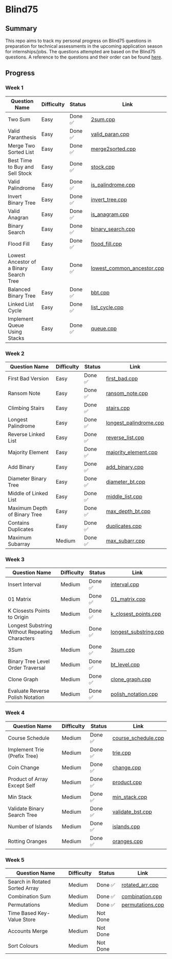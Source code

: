 # Blind75

## Summary

This repo aims to track my personal progress on Blind75 questions in preparation for technical assessments in the upcoming application season for internships/jobs. The questions attempted are based on the Blind75 questions. A reference to the questions and their order can be found [here](https://www.techinterviewhandbook.org/grind75).

## Progress

### Week 1

| Question Name                           | Difficulty | Status  | Link                                                                                                                      |
| --------------------------------------- | ---------- | ------- | ------------------------------------------------------------------------------------------------------------------------- |
| Two Sum                                 | Easy       | Done ✅ | [2sum.cpp](https://github.com/irving11119/Blind75/blob/main/solutions/week1/2sum.cpp)                                     |
| Valid Paranthesis                       | Easy       | Done ✅ | [valid_paran.cpp](https://github.com/irving11119/Blind75/blob/main/solutions/week1/valid_paran.cpp)                       |
| Merge Two Sorted List                   | Easy       | Done ✅ | [merge2sorted.cpp](https://github.com/irving11119/Blind75/blob/main/solutions/week1/merge2sorted.cpp)                     |
| Best Time to Buy and Sell Stock         | Easy       | Done ✅ | [stock.cpp](https://github.com/irving11119/Blind75/blob/main/solutions/week1/stock.cpp)                                   |
| Valid Palindrome                        | Easy       | Done ✅ | [is_palindrome.cpp](https://github.com/irving11119/Blind75/blob/main/solutions/week1/is_palindrome.cpp)                   |
| Invert Binary Tree                      | Easy       | Done ✅ | [invert_tree.cpp](https://github.com/irving11119/Blind75/blob/main/solutions/week1/invert_tree.cpp)                       |
| Valid Anagran                           | Easy       | Done ✅ | [is_anagram.cpp](https://github.com/irving11119/Blind75/blob/main/solutions/week1/is_anagram.cpp)                         |
| Binary Search                           | Easy       | Done ✅ | [binary_search.cpp](https://github.com/irving11119/Blind75/blob/main/solutions/week1/binary_search.cpp)                   |
| Flood Fill                              | Easy       | Done ✅ | [flood_fill.cpp](https://github.com/irving11119/Blind75/blob/main/solutions/week1/flood_fill.cpp)                         |
| Lowest Ancestor of a Binary Search Tree | Easy       | Done ✅ | [lowest_common_ancestor.cpp](https://github.com/irving11119/Blind75/blob/main/solutions/week1/lowest_common_ancestor.cpp) |
| Balanced Binary Tree                    | Easy       | Done ✅ | [bbt.cpp](https://github.com/irving11119/Blind75/blob/main/solutions/week1/bbt.cpp)                                       |
| Linked List Cycle                       | Easy       | Done ✅ | [list_cycle.cpp](https://github.com/irving11119/Blind75/blob/main/solutions/week1/list_cycle.cpp)                         |
| Implement Queue Using Stacks            | Easy       | Done ✅ | [queue.cpp](https://github.com/irving11119/Blind75/blob/main/solutions/week1/queue.cpp)                                   |

### Week 2

| Question Name                | Difficulty | Status  | Link                                                                                                              |
| ---------------------------- | ---------- | ------- | ----------------------------------------------------------------------------------------------------------------- |
| First Bad Version            | Easy       | Done ✅ | [first_bad.cpp](https://github.com/irving11119/Blind75/blob/main/solutions/week2/first_bad.cpp)                   |
| Ransom Note                  | Easy       | Done ✅ | [ransom_note.cpp](https://github.com/irving11119/Blind75/blob/main/solutions/week2/ransom_note.cpp)               |
| Climbing Stairs              | Easy       | Done ✅ | [stairs.cpp](https://github.com/irving11119/Blind75/blob/main/solutions/week2/stairs.cpp)                         |
| Longest Palindrome           | Easy       | Done ✅ | [longest_palindrome.cpp](https://github.com/irving11119/Blind75/blob/main/solutions/week2/longest_palindrome.cpp) |
| Reverse Linked List          | Easy       | Done ✅ | [reverse_list.cpp](https://github.com/irving11119/Blind75/blob/main/solutions/week2/reverse_list.cpp)             |
| Majority Element             | Easy       | Done ✅ | [majority_element.cpp](https://github.com/irving11119/Blind75/blob/main/solutions/week2/majority_element.cpp)     |
| Add Binary                   | Easy       | Done ✅ | [add_binary.cpp](https://github.com/irving11119/Blind75/blob/main/solutions/week2/add_binary.cpp)                 |
| Diameter Binary Tree         | Easy       | Done ✅ | [diameter_bt.cpp](https://github.com/irving11119/Blind75/blob/main/solutions/week2/diameter_bt.cpp)               |
| Middle of Linked List        | Easy       | Done ✅ | [middle_list.cpp](https://github.com/irving11119/Blind75/blob/main/solutions/week2/middle_list.cpp)               |
| Maximum Depth of Binary Tree | Easy       | Done ✅ | [max_depth_bt.cpp](https://github.com/irving11119/Blind75/blob/main/solutions/week2/max_depth_bt.cpp)             |
| Contains Duplicates          | Easy       | Done ✅ | [duplicates.cpp](https://github.com/irving11119/Blind75/blob/main/solutions/week2/duplicates.cpp)                 |
| Maximum Subarray             | Medium     | Done ✅ | [max_subarr.cpp](https://github.com/irving11119/Blind75/blob/main/solutions/week2/max_subarr.cpp)                 |

### Week 3

| Question Name                                  | Difficulty | Status  | Link                                                                                                            |
| ---------------------------------------------- | ---------- | ------- | --------------------------------------------------------------------------------------------------------------- |
| Insert Interval                                | Medium     | Done ✅ | [interval.cpp](https://github.com/irving11119/Blind75/blob/main/solutions/week3/interval.cpp)                   |
| 01 Matrix                                      | Medium     | Done ✅ | [01_matrix.cpp](https://github.com/irving11119/Blind75/blob/main/solutions/week3/01_maxtrix.cpp)                |
| K Closests Points to Origin                    | Medium     | Done ✅ | [k_closest_points.cpp](https://github.com/irving11119/Blind75/blob/main/solutions/week3/k_closest_points.cpp)   |
| Longest Substring Without Repeating Characters | Medium     | Done ✅ | [longest_substring.cpp](https://github.com/irving11119/Blind75/blob/main/solutions/week3/longest_substring.cpp) |
| 3Sum                                           | Medium     | Done ✅ | [3sum.cpp](https://github.com/irving11119/Blind75/blob/main/solutions/week3/3sum.cpp)                           |
| Binary Tree Level Order Traversal              | Medium     | Done ✅ | [bt_level.cpp](https://github.com/irving11119/Blind75/blob/main/solutions/week3/bt_level.cpp)                   |
| Clone Graph                                    | Medium     | Done ✅ | [clone_graph.cpp](https://github.com/irving11119/Blind75/blob/main/solutions/week3/clone_graph.cpp)             |
| Evaluate Reverse Polish Notation               | Medium     | Done ✅ | [polish_notation.cpp](https://github.com/irving11119/Blind75/blob/main/solutions/week3/polish_notation.cpp)     |

### Week 4

| Question Name                | Difficulty | Status  | Link                                                                                                        |
| ---------------------------- | ---------- | ------- | ----------------------------------------------------------------------------------------------------------- |
| Course Schedule              | Medium     | Done ✅ | [course_schedule.cpp](https://github.com/irving11119/Blind75/blob/main/solutions/week4/course_schedule.cpp) |
| Implement Trie (Prefix Tree) | Medium     | Done ✅ | [trie.cpp](https://github.com/irving11119/Blind75/blob/main/solutions/week4/trie.cpp)                       |
| Coin Change                  | Medium     | Done ✅ | [change.cpp](https://github.com/irving11119/Blind75/blob/main/solutions/week4/change.cpp)                   |
| Product of Array Except Self | Medium     | Done ✅ | [product.cpp](https://github.com/irving11119/Blind75/blob/main/solutions/week4/product.cpp)                 |
| Min Stack                    | Medium     | Done ✅ | [min_stack.cpp](https://github.com/irving11119/Blind75/blob/main/solutions/week4/min_stack.cpp)             |
| Validate Binary Search Tree  | Medium     | Done ✅ | [validate_bst.cpp](https://github.com/irving11119/Blind75/blob/main/solutions/week4/validate_bst.cpp)       |
| Number of Islands            | Medium     | Done ✅ | [islands.cpp](https://github.com/irving11119/Blind75/blob/main/solutions/week4/islands.cpp)                 |
| Rotting Oranges              | Medium     | Done ✅ | [oranges.cpp](https://github.com/irving11119/Blind75/blob/main/solutions/week4/oranges.cpp)                 |

### Week 5

| Question Name                  | Difficulty | Status   | Link                                                                                                  |
| ------------------------------ | ---------- | -------- | ----------------------------------------------------------------------------------------------------- |
| Search in Rotated Sorted Array | Medium     | Done ✅  | [rotated_arr.cpp](https://github.com/irving11119/Blind75/blob/main/solutions/week5/rotated_arr.cpp)   |
| Combination Sum                | Medium     | Done ✅  | [combination.cpp](https://github.com/irving11119/Blind75/blob/main/solutions/week5/combination.cpp)   |
| Permutations                   | Medium     | Done ✅  | [permutations.cpp](https://github.com/irving11119/Blind75/blob/main/solutions/week5/permutations.cpp) |
| Time Based Key-Value Store     | Medium     | Not Done |                                                                                                       |
| Accounts Merge                 | Medium     | Not Done |                                                                                                       |
| Sort Colours                   | Medium     | Not Done |                                                                                                       |
